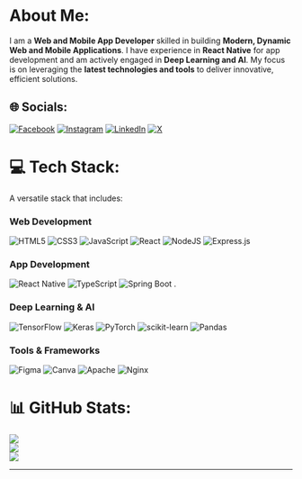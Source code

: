 # About Me:
I am a **Web and Mobile App Developer** skilled in building **Modern, Dynamic Web and Mobile Applications**. I have experience in **React Native** for app development and am actively engaged in **Deep Learning and AI**. My focus is on leveraging the **latest technologies and tools** to deliver innovative, efficient solutions.

## 🌐 Socials:
[![Facebook](https://img.shields.io/badge/Facebook-%231877F2.svg?logo=Facebook&logoColor=white)](https://facebook.com/shoaibkhan.mahar.7) [![Instagram](https://img.shields.io/badge/Instagram-%23E4405F.svg?logo=Instagram&logoColor=white)](https://instagram.com/shoaib.1319) [![LinkedIn](https://img.shields.io/badge/LinkedIn-%230077B5.svg?logo=linkedin&logoColor=white)](https://linkedin.com/in/muhammad-shoaib1319) [![X](https://img.shields.io/badge/X-black.svg?logo=X&logoColor=white)](https://x.com/shoaib6875)

# 💻 Tech Stack:
A versatile stack that includes:

### Web Development
![HTML5](https://img.shields.io/badge/html5-%23E34F26.svg?style=for-the-badge&logo=html5&logoColor=white) ![CSS3](https://img.shields.io/badge/css3-%231572B6.svg?style=for-the-badge&logo=css3&logoColor=white) ![JavaScript](https://img.shields.io/badge/javascript-%23323330.svg?style=for-the-badge&logo=javascript&logoColor=%23F7DF1E) ![React](https://img.shields.io/badge/react-%2320232a.svg?style=for-the-badge&logo=react&logoColor=%2361DAFB) ![NodeJS](https://img.shields.io/badge/node.js-6DA55F?style=for-the-badge&logo=node.js&logoColor=white) ![Express.js](https://img.shields.io/badge/express.js-%23404d59.svg?style=for-the-badge&logo=express&logoColor=%2361DAFB)

### App Development
![React Native](https://img.shields.io/badge/react%20native-%2320232a.svg?style=for-the-badge&logo=react&logoColor=%2361DAFB) ![TypeScript](https://img.shields.io/badge/typescript-%23007ACC.svg?style=for-the-badge&logo=typescript&logoColor=white) ![Spring Boot](https://img.shields.io/badge/springboot-%236DB33F.svg?style=for-the-badge&logo=springboot&logoColor=white)
.

### Deep Learning & AI
![TensorFlow](https://img.shields.io/badge/TensorFlow-%23FF6F00.svg?style=for-the-badge&logo=TensorFlow&logoColor=white) ![Keras](https://img.shields.io/badge/Keras-%23D00000.svg?style=for-the-badge&logo=Keras&logoColor=white) ![PyTorch](https://img.shields.io/badge/PyTorch-%23EE4C2C.svg?style=for-the-badge&logo=PyTorch&logoColor=white) ![scikit-learn](https://img.shields.io/badge/scikit--learn-%23F7931E.svg?style=for-the-badge&logo=scikit-learn&logoColor=white) ![Pandas](https://img.shields.io/badge/pandas-%23150458.svg?style=for-the-badge&logo=pandas&logoColor=white)

### Tools & Frameworks
![Figma](https://img.shields.io/badge/figma-%23F24E1E.svg?style=for-the-badge&logo=figma&logoColor=white) ![Canva](https://img.shields.io/badge/Canva-%2300C4CC.svg?style=for-the-badge&logo=Canva&logoColor=white) ![Apache](https://img.shields.io/badge/apache-%23D42029.svg?style=for-the-badge&logo=apache&logoColor=white) ![Nginx](https://img.shields.io/badge/nginx-%23009639.svg?style=for-the-badge&logo=nginx&logoColor=white)

# 📊 GitHub Stats:
![](https://github-readme-stats.vercel.app/api?username=shobi1319&theme=react&hide_border=false&include_all_commits=true&count_private=false)<br/>
![](https://github-readme-streak-stats.herokuapp.com/?user=shobi1319&theme=react&hide_border=false)<br/>
![](https://github-readme-stats.vercel.app/api/top-langs/?username=shobi1319&theme=react&hide_border=false&include_all_commits=true&count_private=false&layout=compact)

---

